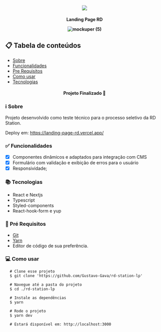 <h1 align="center" >
  <img src="https://github.com/Gustavo-Gava/rd-station-lp/assets/77810817/54f7391d-2f25-45de-ad18-ead005ec175b" />
</h1>

<h4 align="center"/> Landing Page RD </p>

![mockuper (5)](https://github.com/Gustavo-Gava/rd-station-lp/assets/77810817/32f4adce-46ad-42dd-9580-247913e90d69)

## 📋 Tabela de conteúdos

<!--ts-->

- [Sobre](#sobre)
- [Funcionalidades](#funcionalidades)
- [Pre Requisitos](#requisitos)
- [Como usar](#como-usar)
- [Tecnologias](#tecnologias)

<!--te-->

<h4 align="center">
  Projeto Finalizado 🚀  
</h4>

<h3 id="sobre">ℹ Sobre </h3>

Projeto desenvolvido como teste técnico para o processo seletivo da RD Station.

Deploy em: https://landing-page-rd.vercel.app/

<h3 id="funcionalidades"> ✅ Funcionalidades </h3>
 
- [x] Componentes dinâmicos e adaptados para integração com CMS
- [x] Formulário com validação e exibição de erros para o usuário
- [x] Responsividade;

<h3 id="tecnologias"> 📚 Tecnologias </h3>

- React e Nextjs
- Typescript
- Styled-components
- React-hook-form e yup

<h3 id="requisitos">🔧 Pré Requisitos</h3>

- [Git](https://git-scm.com)
- [Yarn](https://yarnpkg.com)
- Editor de código de sua preferência.

<h3 id="como-usar">💻 Como usar</h3>

```
  # Clone esse projeto
  $ git clone 'https://github.com/Gustavo-Gava/rd-station-lp'

  # Navegue até a pasta do projeto
  $ cd ./rd-station-lp

  # Instale as dependências
  $ yarn

  # Rode o projeto
  $ yarn dev

  # Estará disponível em: http://localhost:3000
```
